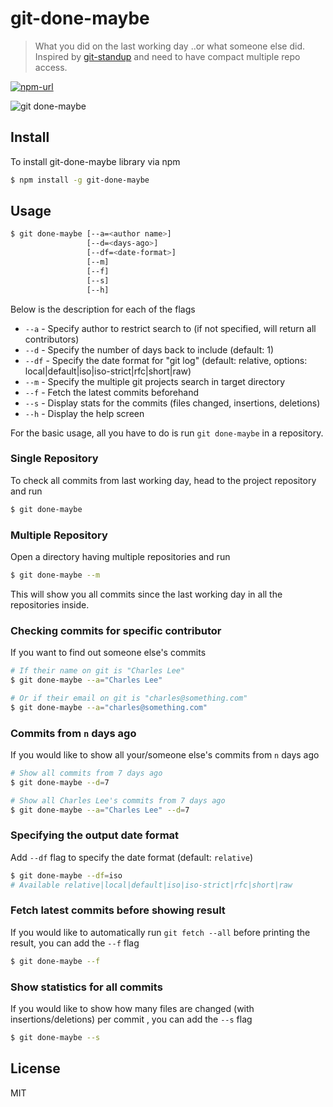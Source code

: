 # git-done-maybe

> What you did on the last working day ..or what someone else did.
> Inspired by [git-standup](https://github.com/kamranahmedse/git-standup) and need to have compact multiple repo access.

[![npm-url][npm-url-svg]][npm-url]

![git done-maybe](http://i.imgur.com/6ZQkZLQ.gif)

## Install

To install git-done-maybe library via npm

```bash
$ npm install -g git-done-maybe
```

## Usage

```bash
$ git done-maybe [--a=<author name>] 
                 [--d=<days-ago>] 
                 [--df=<date-format>] 
                 [--m] 
                 [--f] 
                 [--s] 
                 [--h]
```

Below is the description for each of the flags

- `--a`      	- Specify author to restrict search to (if not specified, will return all contributors)
- `--d`      	- Specify the number of days back to include (default: 1)
- `--df`			- Specify the date format for "git log" (default: relative, options: local|default|iso|iso-strict|rfc|short|raw)
- `--m`	  	 	- Specify the multiple git projects search in target directory
- `--f`      	- Fetch the latest commits beforehand
- `--s`      	- Display stats for the commits (files changed, insertions, deletions)
- `--h`      	- Display the help screen

For the basic usage, all you have to do is run `git done-maybe` in a repository.

### Single Repository

To check all commits from last working day, head to the project repository and run

```bash
$ git done-maybe
```

### Multiple Repository
Open a directory having multiple repositories and run

```bash
$ git done-maybe --m
```

This will show you all commits since the last working day in all the repositories inside.

### Checking commits for specific contributor

If you want to find out someone else's commits

```bash
# If their name on git is "Charles Lee"
$ git done-maybe --a="Charles Lee"

# Or if their email on git is "charles@something.com"
$ git done-maybe --a="charles@something.com"
```

### Commits from `n` days ago

If you would like to show all your/someone else's commits from `n` days ago

```bash
# Show all commits from 7 days ago
$ git done-maybe --d=7

# Show all Charles Lee's commits from 7 days ago
$ git done-maybe --a="Charles Lee" --d=7
```

### Specifying the output date format

Add `--df` flag to specify the date format (default: `relative`)

```bash
$ git done-maybe --df=iso
# Available relative|local|default|iso|iso-strict|rfc|short|raw
```

### Fetch latest commits before showing result

If you would like to automatically run `git fetch --all` before printing the result, you can add the `--f` flag

```bash
$ git done-maybe --f
```

### Show statistics for all commits

If you would like to show how many files are changed (with insertions/deletions) per commit , you can add the `--s` flag

```bash
$ git done-maybe --s
```

## License

MIT

[npm-url-svg]: https://img.shields.io/npm/v/git-done-maybe.svg
[npm-url]: https://www.npmjs.com/package/git-done-maybe